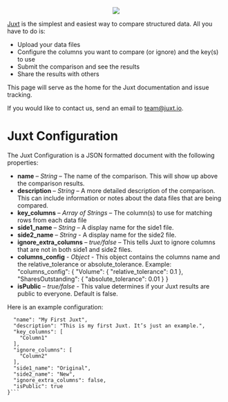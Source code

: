 <div align="center">
  <img src="https://juxt.io/assets/logo-for-auth0.jpg">
</div>

[Juxt](https://juxt.io) is the simplest and easiest way to compare structured data. All you have to do is: 
-	Upload your data files
-	Configure the columns you want to compare (or ignore) and the key(s) to use
-	Submit the comparison and see the results
-	Share the results with others

This page will serve as the home for the Juxt documentation and issue tracking. 

If you would like to contact us, send an email to team@juxt.io.

# Juxt Configuration 
The Juxt Configuration is a JSON formatted document with the following properties:
-	**name** – *String* – The name of the comparison. This will show up above the comparison results.
-	**description** – *String* – A more detailed description of the comparison. This can include information or notes about the data files that are being compared. 
-	**key_columns** – *Array of Strings* – The column(s) to use for matching rows from each data file
-	**side1_name** – *String* – A display name for the side1 file. 
-	**side2_name** – *String* - A display name for the side2 file.
-	**ignore_extra_columns** – *true/false* – This tells Juxt to ignore columns that are not in both side1 and side2 files. 
-	**columns_config** - *Object* - This object contains the columns name and the relative_tolerance or absolute_tolerance. 
Example: "columns_config": {
    "Volume": {
      "relative_tolerance": 0.1
    },
    "SharesOutstanding": {
      "absolute_tolerance": 0.01
    }
  }
-	**isPublic** – *true/false* - This value determines if your Juxt results are public to everyone. Default is false. 

Here is an example configuration: 
```{
  "name": "My First Juxt",
  "description": "This is my first Juxt. It’s just an example.",
  "key_columns": [
    "Column1"
  ],
  "ignore_columns": [
    "Column2"
  ],
  "side1_name": "Original",
  "side2_name": "New",
  "ignore_extra_columns": false,
  "isPublic": true
}```

